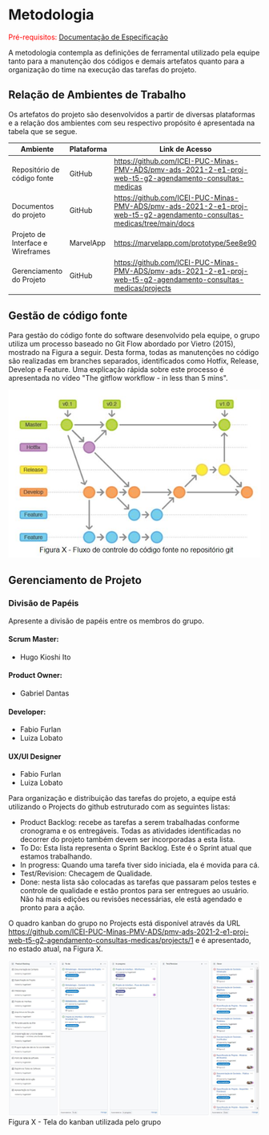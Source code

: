 
# Metodologia

<span style="color:red">Pré-requisitos: <a href="2-Especificação do Projeto.md"> Documentação de Especificação</a></span>

A  metodologia  contempla  as  definições  de  ferramental  utilizado  pela  equipe  tanto  para  a manutenção dos códigos e demais artefatos quanto para a organização do time na execução das tarefas do projeto.

## Relação de Ambientes de Trabalho
Os artefatos do projeto são desenvolvidos a partir de diversas plataformas e a relação dos ambientes com seu respectivo propósito é apresentada na tabela que se segue.

Ambiente  | Plataforma  | Link de Acesso
--------- | ----------- | ---------------
Repositório de código fonte  | GitHub  | https://github.com/ICEI-PUC-Minas-PMV-ADS/pmv-ads-2021-2-e1-proj-web-t5-g2-agendamento-consultas-medicas
Documentos do projeto        | GitHub  | https://github.com/ICEI-PUC-Minas-PMV-ADS/pmv-ads-2021-2-e1-proj-web-t5-g2-agendamento-consultas-medicas/tree/main/docs
Projeto de Interface e  Wireframes | MarvelApp  | https://marvelapp.com/prototype/5ee8e90
Gerenciamento do Projeto  | GitHub  | https://github.com/ICEI-PUC-Minas-PMV-ADS/pmv-ads-2021-2-e1-proj-web-t5-g2-agendamento-consultas-medicas/projects

## Gestão de código fonte

Para  gestão  do  código  fonte  do  software  desenvolvido  pela  equipe,  o  grupo  utiliza  um processo  baseado  no  Git  Flow  abordado  por  Vietro  (2015),  mostrado  na  Figura  a  seguir. Desta  forma,  todas  as  manutenções  no  código  são  realizadas  em  branches  separados, identificados  como  Hotfix,  Release,  Develop  e  Feature.  Uma  explicação  rápida  sobre  este processo é apresentada no vídeo "The gitflow workflow - in less than 5 mins".


![GitFlow](img/Gitflow.JPG)

## Gerenciamento de Projeto

### Divisão de Papéis

Apresente a divisão de papéis entre os membros do grupo.

#### Scrum Master:
- Hugo Kioshi Ito

#### Product Owner:
- Gabriel Dantas

#### Developer:
- Fabio Furlan
- Luiza Lobato

#### UX/UI Designer
 - Fabio Furlan
 - Luiza Lobato

Para  organização  e  distribuição  das  tarefas  do  projeto,  a  equipe  está  utilizando o Projects do github estruturado com as seguintes listas: 

- Product Backlog:  recebe  as  tarefas  a  serem  trabalhadas  conforme cronograma e os entregáveis. Todas  as  atividades  identificadas  no  decorrer  do  projeto  também  devem  ser incorporadas a esta lista.
- To  Do:  Esta  lista  representa  o  Sprint  Backlog.  Este  é  o  Sprint  atual  que  estamos trabalhando.
- In progress: Quando uma tarefa tiver sido iniciada, ela é movida para cá.
- Test/Revision: Checagem de Qualidade. 
- Done: nesta lista são colocadas as tarefas que passaram pelos testes e controle de qualidade  e  estão  prontos  para  ser  entregues  ao  usuário.  Não  há  mais  edições  ou revisões necessárias, ele está agendado e pronto para a ação.

O quadro kanban do grupo no Projects está disponível através da URL https://github.com/ICEI-PUC-Minas-PMV-ADS/pmv-ads-2021-2-e1-proj-web-t5-g2-agendamento-consultas-medicas/projects/1 e é apresentado, no estado atual, na Figura X.

![GitFlow](img/GitHubKanban.JPG)
Figura X - Tela do kanban utilizada pelo grupo
